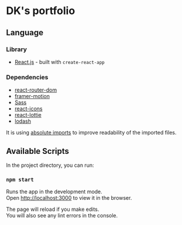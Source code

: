 # DK's portfolio

## Language

### Library
- [React.js](https://reactjs.org/) - built with `create-react-app`

### Dependencies
- [react-router-dom](https://reactrouter.com/web/guides/quick-start)
- [framer-motion](https://www.framer.com/motion/)
- [Sass](https://sass-lang.com/)
- [react-icons](https://react-icons.github.io/react-icons/)
- [react-lottie](https://github.com/chenqingspring/react-lottie#readme)
- [lodash](https://lodash.com/)

It is using [absolute imports](https://create-react-app.dev/docs/importing-a-component/) to improve readability of the imported files.

## Available Scripts

In the project directory, you can run:

### `npm start`

Runs the app in the development mode.<br />
Open [http://localhost:3000](http://localhost:3000) to view it in the browser.

The page will reload if you make edits.<br />
You will also see any lint errors in the console.
